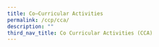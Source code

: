 ```yaml
---
title: Co–Curricular Activities
permalink: /ccp/cca/
description: ""
third_nav_title: Co Curricular Activities (CCA)
---
```

